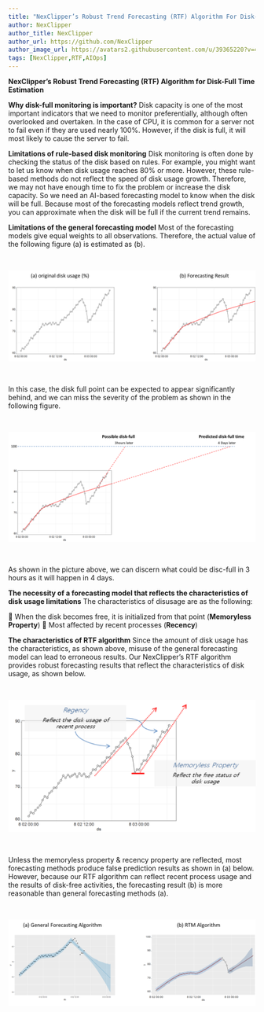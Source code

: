 ```yaml
---
title: "NexClipper’s Robust Trend Forecasting (RTF) Algorithm For Disk-Full Time Estimation"
author: NexClipper
author_title: NexClipper
author_url: https://github.com/NexClipper
author_image_url: https://avatars2.githubusercontent.com/u/39365220?v=4
tags: [NexClipper,RTF,AIOps]
---
```



**NexClipper’s Robust Trend Forecasting (RTF) Algorithm for Disk-Full Time Estimation**

**Why disk-full monitoring is important?** Disk capacity is one of the most important indicators that we need to monitor preferentially, although often overlooked and overtaken. In the case of CPU, it is common for a server not to fail even if they are used nearly 100%. However, if the disk is full, it will most likely to cause the server to fail.

<!--truncate-->

**Limitations of rule-based disk monitoring** Disk monitoring is often done by checking the status of the disk based on rules. For example, you might want to let us know when disk usage reaches 80% or more. However, these rule-based methods do not reflect the speed of disk usage growth. Therefore, we may not have enough time to fix the problem or increase the disk capacity. So we need an AI-based forecasting model to know when the disk will be full. Because most of the forecasting models reflect trend growth, you can approximate when the disk will be full if the current trend remains.

**Limitations of the general forecasting model** Most of the forecasting models give equal weights to all observations. Therefore, the actual value of the following figure (a) is estimated as (b).

 

![](images/AI_RTM1.png)

 

In this case, the disk full point can be expected to appear significantly behind, and we can miss the severity of the problem as shown in the following figure.

 

![](images/AI_RTM2.png)

 

As shown in the picture above, we can discern what could be disc-full in 3 hours as it will happen in 4 days.

**The necessity of a forecasting model that reflects the characteristics of disk usage limitations** The characteristics of disusage are as the following:

**** When the disk becomes free, it is initialized from that point (**Memoryless Property**) **** Most affected by recent processes (**Recency**)

**The characteristics of RTF algorithm** Since the amount of disk usage has the characteristics, as shown above, misuse of the general forecasting model can lead to erroneous results. Our NexClipper’s RTF algorithm provides robust forecasting results that reflect the characteristics of disk usage, as shown below.

 

![](images/AI_RTM3.png)

 

Unless the memoryless property & recency property are reflected, most forecasting methods produce false prediction results as shown in (a) below. However, because our RTF algorithm can reflect recent process usage and the results of disk-free activities, the forecasting result (b) is more reasonable than general forecasting methods (a).

 

![](images/AI_RTM4.png)